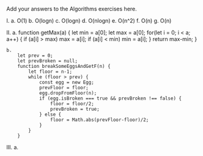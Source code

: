 Add your answers to the Algorithms exercises here.

I.
    a. O(1)
    b. O(logn)
    c. O(logn)
    d. O(nlogn)
    e. O(n^2)
    f. O(n)
    g. O(n)

II.
    a.  function getMax(a) {
            let min = a[0];
            let max = a[0];
            for(let i = 0; i < a; a++) {
                if (a[i] > max) max = a[i];
                if (a[i] < min) min = a[i];
            } return max-min;
        }
    
    b. 
        let prev = 0;
        let prevBroken = null;
        function breakSomeEggsAndGetF(n) {
            let floor = n-1;
            while (floor > prev) {
                const egg = new Egg;
                prevFloor = floor;
                egg.dropFromFloor(n);
                if (egg.isBroken === true && prevBroken !== false) {
                    floor = floor/2;
                    prevBroken = true;
                } else {
                    floor = Math.abs(prevFloor-floor)/2;
                }
            }
        }

III. 
    a. 